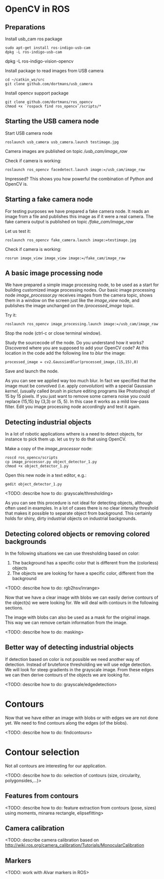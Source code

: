 # OpenCV in ROS

## Preparations

Install usb_cam ros package

    sudo apt-get install ros-indigo-usb-cam
    dpkg -L ros-indigo-usb-cam

dpkg -L ros-indigo-vision-opencv

Install package to read images from USB camera

    cd ~/catkin_ws/src
    git clone github.com/dortmans/usb_camera 

Install opencv support package

    git clone github.com/dortmans/ros_opencv
    chmod +x `rospack find ros_opencv`/scripts/*

## Starting the USB camera node

Start USB camera node

    roslaunch usb_camera usb_camera.launch testimage.jpg

Camera images are published on topic */usb_cam/image_raw*

Check if camera is working:

    roslaunch ros_opencv facedetect.launch image:=/usb_cam/image_raw

Impressed? This shows you how powerful the combination of Python and OpenCV is. 

## Starting a fake camera node

For testing purposes we have prepared a fake camera node. It reads an image from a file and publishes this image as if it were a real camera. The fake camera output is published on topic */fake_cam/image_raw*

Let us test it:

    roslaunch ros_opencv fake_camera.launch image:=testimage.jpg 

Check if camera is working:

    rosrun image_view image_view image:=/fake_cam/image_raw

## A basic image processing node

We have prepared a simple image processing node, to be used as a start for building customized image processing nodes.
Our basic image processing node *image_processor.py* receives images from the camera topic, shows them in a window on the screen just like the *image_view* node, and publishes the image unchanged on the */processed_image* topic.

Try it:

    roslaunch ros_opencv image_processing.launch image:=/usb_cam/image_raw

Stop the node (ctrl-c or close terminal window).

Study the sourcecode of the node. Do you understand how it works?
Discovered where you are supposed to add your OpenCV code?
At this location in the code add the following line to *blur* the image:

    processed_image = cv2.GaussianBlur(processed_image,(15,15),0)

Save and launch the node.

As you can see we applied way too much blur. In fact we specified that the image must be convolved (i.e. apply *convolution*) with a special Gaussian *kernel*, (usually called *brush* in picture editing programs like Photoshop) of 15 by 15 pixels. If you just want to remove some camera noise you could replace (15,15) by (3,3) or (5, 5). In this case it works as a mild low-pass filter. Edit you image processing node accordingly and test it again.


## Detecting industrial objects

In a lot of robotic applications wthere is a need to detect objects, for instance to pick them up. let us try to do that using OpenCV.

Make a copy of the *image_processor* node:

    roscd ros_opencv/scripts
    cp image_processor.py object_detector_1.py
    chmod +x object_detector_1.py

Open this new node in a text editor, e.g.:

    gedit object_detector_1.py

<TODO: describe how to do: grayscale/thresholding>

As you can see this procedure is not ideal for detecting objects, although often used in examples. In a lot of cases there is no clear intensity threshold that makes it possible to separate object from background. This certainly holds for shiny, dirty industrial objects on industrial backgrounds.

## Detecting colored objects or removing colored backgrounds

In the following situations we can use thresholding based on color:

1. The background has a specific color that is different from the (colorless) objects
2. The objects we are looking for have a specific color, different from the background

<TODO: describe how to do: rgb2hsv/inrange>

Now that we have a clear image with blobs we can easily derive contours of the object(s) we were looking for. We will deal with contours in the following sections.

The image with blobs can also be used as a mask for the original image. This way we can remove certain information from the image.

<TODO: describe how to do: masking>

## Better way of detecting industrial objects

If detection based on color is not possible we need another way of detection. Instead of bruteforce thresholding we will use edge detection. We will look for steep gradients in the grayscale image. From these edges we can then derive contours of the objects we are looking for.

<TODO: describe how to do: grayscale/edgedetection>

# Contours

Now that we have either an image with blobs or with edges we are not done yet. We need to find contours along the edges (of the blobs).

<TODO: describe how to do: findcontours>

# Contour selection

Not all contours are interesting for our application.

<TODO: describe how to do: selection of contours (size, circularity, polygonsides,...)>

## Features from contours

<TODO: describe how to do: feature extraction from contours (pose, sizes) using moments, minarea rectangle, elipsefitting>

## Camera calibration

<TODO: describe camera calibration based on http://wiki.ros.org/camera_calibration/Tutorials/MonocularCalibration

## Markers

<TODO: work with Alvar markers in ROS>







